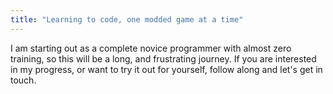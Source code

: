 ```yaml
---
title: "Learning to code, one modded game at a time"
---
```


I am starting out as a complete novice programmer with almost zero training, so this will be a long, and frustrating journey. If you are interested in my progress, or want to try it out for yourself, follow along and let's get in touch.
